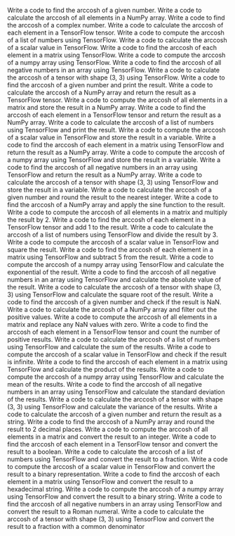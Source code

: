 Write a code to find the arccosh of a given number.
Write a code to calculate the arccosh of all elements in a NumPy array.
Write a code to find the arccosh of a complex number.
Write a code to calculate the arccosh of each element in a TensorFlow tensor.
Write a code to compute the arccosh of a list of numbers using TensorFlow.
Write a code to calculate the arccosh of a scalar value in TensorFlow.
Write a code to find the arccosh of each element in a matrix using TensorFlow.
Write a code to compute the arccosh of a numpy array using TensorFlow.
Write a code to find the arccosh of all negative numbers in an array using TensorFlow.
Write a code to calculate the arccosh of a tensor with shape (3, 3) using TensorFlow.
Write a code to find the arccosh of a given number and print the result.
Write a code to calculate the arccosh of a NumPy array and return the result as a TensorFlow tensor.
Write a code to compute the arccosh of all elements in a matrix and store the result in a NumPy array.
Write a code to find the arccosh of each element in a TensorFlow tensor and return the result as a NumPy array.
Write a code to calculate the arccosh of a list of numbers using TensorFlow and print the result.
Write a code to compute the arccosh of a scalar value in TensorFlow and store the result in a variable.
Write a code to find the arccosh of each element in a matrix using TensorFlow and return the result as a NumPy array.
Write a code to compute the arccosh of a numpy array using TensorFlow and store the result in a variable.
Write a code to find the arccosh of all negative numbers in an array using TensorFlow and return the result as a NumPy array.
Write a code to calculate the arccosh of a tensor with shape (3, 3) using TensorFlow and store the result in a variable.
Write a code to calculate the arccosh of a given number and round the result to the nearest integer.
Write a code to find the arccosh of a NumPy array and apply the sine function to the result.
Write a code to compute the arccosh of all elements in a matrix and multiply the result by 2.
Write a code to find the arccosh of each element in a TensorFlow tensor and add 1 to the result.
Write a code to calculate the arccosh of a list of numbers using TensorFlow and divide the result by 3.
Write a code to compute the arccosh of a scalar value in TensorFlow and square the result.
Write a code to find the arccosh of each element in a matrix using TensorFlow and subtract 5 from the result.
Write a code to compute the arccosh of a numpy array using TensorFlow and calculate the exponential of the result.
Write a code to find the arccosh of all negative numbers in an array using TensorFlow and calculate the absolute value of the result.
Write a code to calculate the arccosh of a tensor with shape (3, 3) using TensorFlow and calculate the square root of the result.
Write a code to find the arccosh of a given number and check if the result is NaN.
Write a code to calculate the arccosh of a NumPy array and filter out the positive values.
Write a code to compute the arccosh of all elements in a matrix and replace any NaN values with zero.
Write a code to find the arccosh of each element in a TensorFlow tensor and count the number of positive results.
Write a code to calculate the arccosh of a list of numbers using TensorFlow and calculate the sum of the results.
Write a code to compute the arccosh of a scalar value in TensorFlow and check if the result is infinite.
Write a code to find the arccosh of each element in a matrix using TensorFlow and calculate the product of the results.
Write a code to compute the arccosh of a numpy array using TensorFlow and calculate the mean of the results.
Write a code to find the arccosh of all negative numbers in an array using TensorFlow and calculate the standard deviation of the results.
Write a code to calculate the arccosh of a tensor with shape (3, 3) using TensorFlow and calculate the variance of the results.
Write a code to calculate the arccosh of a given number and return the result as a string.
Write a code to find the arccosh of a NumPy array and round the result to 2 decimal places.
Write a code to compute the arccosh of all elements in a matrix and convert the result to an integer.
Write a code to find the arccosh of each element in a TensorFlow tensor and convert the result to a boolean.
Write a code to calculate the arccosh of a list of numbers using TensorFlow and convert the result to a fraction.
Write a code to compute the arccosh of a scalar value in TensorFlow and convert the result to a binary representation.
Write a code to find the arccosh of each element in a matrix using TensorFlow and convert the result to a hexadecimal string.
Write a code to compute the arccosh of a numpy array using TensorFlow and convert the result to a binary string.
Write a code to find the arccosh of all negative numbers in an array using TensorFlow and convert the result to a Roman numeral.
Write a code to calculate the arccosh of a tensor with shape (3, 3) using TensorFlow and convert the result to a fraction with a common denominator